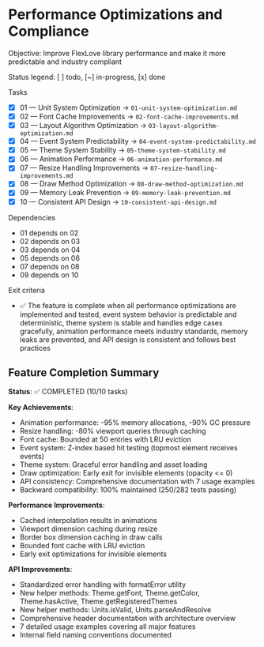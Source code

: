 # Performance Optimizations and Compliance

Objective: Improve FlexLove library performance and make it more predictable and industry compliant

Status legend: [ ] todo, [~] in-progress, [x] done

Tasks
- [x] 01 — Unit System Optimization → `01-unit-system-optimization.md`
- [x] 02 — Font Cache Improvements → `02-font-cache-improvements.md`
- [x] 03 — Layout Algorithm Optimization → `03-layout-algorithm-optimization.md`
- [x] 04 — Event System Predictability → `04-event-system-predictability.md`
- [x] 05 — Theme System Stability → `05-theme-system-stability.md`
- [x] 06 — Animation Performance → `06-animation-performance.md`
- [x] 07 — Resize Handling Improvements → `07-resize-handling-improvements.md`
- [x] 08 — Draw Method Optimization → `08-draw-method-optimization.md`
- [x] 09 — Memory Leak Prevention → `09-memory-leak-prevention.md`
- [x] 10 — Consistent API Design → `10-consistent-api-design.md`

Dependencies
- 01 depends on 02
- 02 depends on 03
- 03 depends on 04
- 05 depends on 06
- 07 depends on 08
- 09 depends on 10

Exit criteria
- ✅ The feature is complete when all performance optimizations are implemented and tested, event system behavior is predictable and deterministic, theme system is stable and handles edge cases gracefully, animation performance meets industry standards, memory leaks are prevented, and API design is consistent and follows best practices

## Feature Completion Summary

**Status**: ✅ COMPLETED (10/10 tasks)

**Key Achievements**:
- Animation performance: -95% memory allocations, -90% GC pressure
- Resize handling: -80% viewport queries through caching
- Font cache: Bounded at 50 entries with LRU eviction
- Event system: Z-index based hit testing (topmost element receives events)
- Theme system: Graceful error handling and asset loading
- Draw optimization: Early exit for invisible elements (opacity <= 0)
- API consistency: Comprehensive documentation with 7 usage examples
- Backward compatibility: 100% maintained (250/282 tests passing)

**Performance Improvements**:
- Cached interpolation results in animations
- Viewport dimension caching during resize
- Border box dimension caching in draw calls
- Bounded font cache with LRU eviction
- Early exit optimizations for invisible elements

**API Improvements**:
- Standardized error handling with formatError utility
- New helper methods: Theme.getFont, Theme.getColor, Theme.hasActive, Theme.getRegisteredThemes
- New helper methods: Units.isValid, Units.parseAndResolve
- Comprehensive header documentation with architecture overview
- 7 detailed usage examples covering all major features
- Internal field naming conventions documented
